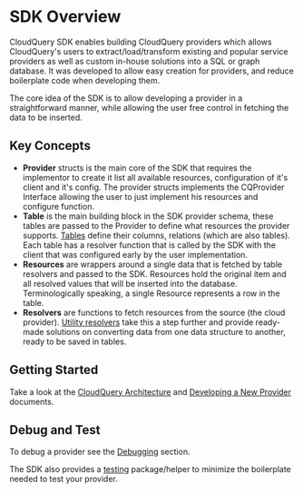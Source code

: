 # SDK Overview

CloudQuery SDK enables building CloudQuery providers which allows CloudQuery's users to extract/load/transform existing and popular service providers as well as custom in-house solutions into a SQL or graph database.
It was developed to allow easy creation for providers, and reduce boilerplate code when developing them.

The core idea of the SDK is to allow developing a provider in a straightforward manner, while allowing the user free control in fetching the data to be inserted.

## Key Concepts

- **Provider** structs is the main core of the SDK that requires the implementor to create it list all available resources, configuration of it's client and it's config. The provider structs implements the CQProvider Interface allowing the user to just implement his resources and configure function.
- **Table** is the main building block in the SDK provider schema, these tables are passed to the Provider to define what resources the provider supports. [Tables](https://github.com/cloudquery/cq-provider-sdk/blob/main/provider/schema/table.go) define their columns, relations (which are also tables). Each table has a resolver function that is called by the SDK with the client that was configured early by the user implementation.
- **Resources** are wrappers around a single data that is fetched by table resolvers and passed to the SDK. Resources hold the original item and all resolved values that will be inserted into the database.  Terminologically speaking, a single Resource represents a row in the table.
- **Resolvers** are functions to fetch resources from the source (the cloud provider). [Utility resolvers](https://github.com/cloudquery/cq-provider-sdk/blob/main/provider/schema/resolvers.go) take this a step further and provide ready-made solutions on converting data from one data structure to another, ready to be saved in tables.

## Getting Started

Take a look at the [CloudQuery Architecture](../architecture) and [Developing a New Provider](../developing-new-provider) documents.

## Debug and Test

To debug a provider see the [Debugging](../debugging) section.

The SDK also provides a [testing](https://github.com/cloudquery/cq-provider-sdk/tree/main/provider/testing) package/helper to minimize the boilerplate needed to test your provider.
